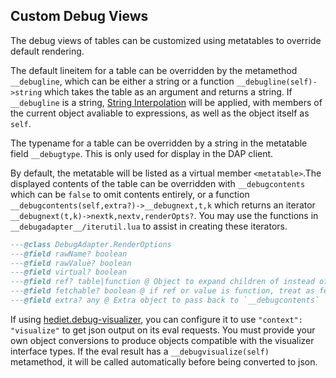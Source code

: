 ## Custom Debug Views

The debug views of tables can be customized using metatables to override default rendering.

The default lineitem for a table can be overridden by the metamethod `__debugline`, which can be either a string or a function `__debugline(self)->string` which takes the table as an argument and returns a string. If `__debugline` is a string, [String Interpolation](./debugapi.md#string-interpolation) will be applied, with members of the current object avaliable to expressions, as well as the object itself as `self`.

The typename for a table can be overridden by a string in the metatable field `__debugtype`. This is only used for display in the DAP client.

By default, the metatable will be listed as a virtual member `<metatable>`.The displayed contents of the table can be overridden with `__debugcontents` which can be `false` to omit contents entirely, or a function `__debugcontents(self,extra?)->__debugnext,t,k` which returns an iterator `__debugnext(t,k)->nextk,nextv,renderOpts?`. You may use the functions in `__debugadapter__/iterutil.lua` to assist in creating these iterators.

```lua
---@class DebugAdapter.RenderOptions
---@field rawName? boolean
---@field rawValue? boolean
---@field virtual? boolean
---@field ref? table|function @ Object to expand children of instead of this value
---@field fetchable? boolean @ if ref or value is function, treat as fetchable property instead of raw function
---@field extra? any @ Extra object to pass back to `__debugcontents`
```

If using [hediet.debug-visualizer](https://marketplace.visualstudio.com/items?itemName=hediet.debug-visualizer), you can configure it to use `"context": "visualize"` to get json output on its eval requests. You must provide your own object conversions to produce objects compatible with the visualizer interface types. If the eval result has a `__debugvisualize(self)` metamethod, it will be called automatically before being converted to json.